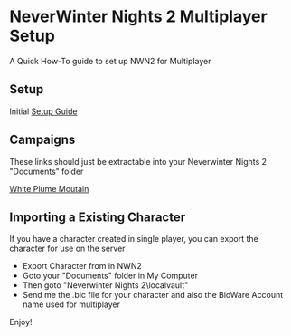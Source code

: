 # NeverWinter Nights 2 Multiplayer Setup

A Quick How-To guide to set up NWN2 for Multiplayer

## Setup
Initial [Setup Guide](https://github.com/LucanUK/NWN2/blob/17ee6947140b70ddc30dd316b1c1e3c8da24c9de/setup.md)

## Campaigns
These links should just be extractable into your Neverwinter Nights 2 "Documents" folder

[White Plume Moutain](https://lucanops-my.sharepoint.com/:u:/g/personal/nick_lucanops_co_uk/ERXkM-F1UURFrushN_ZzPIwBECI-KLhzpG5XnpkR7NrWdg?e=awyCDy)

## Importing a Existing Character
If you have a character created in single player, you can export the character for use on the server

* Export Character from in NWN2
* Goto your "Documents" folder in My Computer
* Then goto "Neverwinter Nights 2\localvault"
* Send me the .bic file for your character and also the BioWare Account name used for multiplayer

Enjoy!
